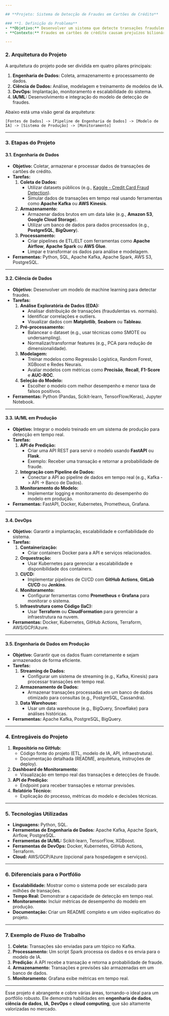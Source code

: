 ```yaml
---

## **Projeto: Sistema de Detecção de Fraudes em Cartões de Crédito**

### **1. Definição do Problema**
- **Objetivo:** Desenvolver um sistema que detecte transações fraudulentas em cartões de crédito em tempo real, minimizando falsos positivos e falsos negativos.
- **Contexto:** Fraudes em cartões de crédito causam prejuízos bilionários anualmente. Um sistema eficiente pode ajudar a reduzir esses custos e melhorar a segurança dos clientes.

---
```


### **2. Arquitetura do Projeto**
A arquitetura do projeto pode ser dividida em quatro pilares principais:
1. **Engenharia de Dados:** Coleta, armazenamento e processamento de dados.
2. **Ciência de Dados:** Análise, modelagem e treinamento de modelos de IA.
3. **DevOps:** Implantação, monitoramento e escalabilidade do sistema.
4. **IA/ML:** Desenvolvimento e integração do modelo de detecção de fraudes.

Abaixo está uma visão geral da arquitetura:

```
[Fontes de Dados] -> [Pipeline de Engenharia de Dados] -> [Modelo de IA] -> [Sistema de Produção] -> [Monitoramento]
```

---

### **3. Etapas do Projeto**

#### **3.1. Engenharia de Dados**
- **Objetivo:** Coletar, armazenar e processar dados de transações de cartões de crédito.
- **Tarefas:**
  1. **Coleta de Dados:**
     - Utilizar datasets públicos (e.g., [Kaggle - Credit Card Fraud Detection](https://www.kaggle.com/mlg-ulb/creditcardfraud)).
     - Simular dados de transações em tempo real usando ferramentas como **Apache Kafka** ou **AWS Kinesis**.
  2. **Armazenamento:**
     - Armazenar dados brutos em um data lake (e.g., **Amazon S3**, **Google Cloud Storage**).
     - Utilizar um banco de dados para dados processados (e.g., **PostgreSQL**, **BigQuery**).
  3. **Processamento:**
     - Criar pipelines de ETL/ELT com ferramentas como **Apache Airflow**, **Apache Spark** ou **AWS Glue**.
     - Limpar e transformar os dados para análise e modelagem.
- **Ferramentas:** Python, SQL, Apache Kafka, Apache Spark, AWS S3, PostgreSQL.

---

#### **3.2. Ciência de Dados**
- **Objetivo:** Desenvolver um modelo de machine learning para detectar fraudes.
- **Tarefas:**
  1. **Análise Exploratória de Dados (EDA):**
     - Analisar distribuição de transações (fraudulentas vs. normais).
     - Identificar correlações e outliers.
     - Visualizar dados com **Matplotlib**, **Seaborn** ou **Tableau**.
  2. **Pré-processamento:**
     - Balancear o dataset (e.g., usar técnicas como SMOTE ou undersampling).
     - Normalizar/transformar features (e.g., PCA para redução de dimensionalidade).
  3. **Modelagem:**
     - Treinar modelos como Regressão Logística, Random Forest, XGBoost e Redes Neurais.
     - Avaliar modelos com métricas como **Precisão**, **Recall**, **F1-Score** e **AUC-ROC**.
  4. **Seleção do Modelo:**
     - Escolher o modelo com melhor desempenho e menor taxa de falsos positivos.
- **Ferramentas:** Python (Pandas, Scikit-learn, TensorFlow/Keras), Jupyter Notebook.

---

#### **3.3. IA/ML em Produção**
- **Objetivo:** Integrar o modelo treinado em um sistema de produção para detecção em tempo real.
- **Tarefas:**
  1. **API de Predição:**
     - Criar uma API REST para servir o modelo usando **FastAPI** ou **Flask**.
     - Exemplo: Receber uma transação e retornar a probabilidade de fraude.
  2. **Integração com Pipeline de Dados:**
     - Conectar a API ao pipeline de dados em tempo real (e.g., Kafka -> API -> Banco de Dados).
  3. **Monitoramento do Modelo:**
     - Implementar logging e monitoramento do desempenho do modelo em produção.
- **Ferramentas:** FastAPI, Docker, Kubernetes, Prometheus, Grafana.

---

#### **3.4. DevOps**
- **Objetivo:** Garantir a implantação, escalabilidade e confiabilidade do sistema.
- **Tarefas:**
  1. **Containerização:**
     - Criar containers Docker para a API e serviços relacionados.
  2. **Orquestração:**
     - Usar Kubernetes para gerenciar a escalabilidade e disponibilidade dos containers.
  3. **CI/CD:**
     - Implementar pipelines de CI/CD com **GitHub Actions**, **GitLab CI/CD** ou **Jenkins**.
  4. **Monitoramento:**
     - Configurar ferramentas como **Prometheus** e **Grafana** para monitorar o sistema.
  5. **Infraestrutura como Código (IaC):**
     - Usar **Terraform** ou **CloudFormation** para gerenciar a infraestrutura na nuvem.
- **Ferramentas:** Docker, Kubernetes, GitHub Actions, Terraform, AWS/GCP/Azure.

---

#### **3.5. Engenharia de Dados em Produção**
- **Objetivo:** Garantir que os dados fluam corretamente e sejam armazenados de forma eficiente.
- **Tarefas:**
  1. **Streaming de Dados:**
     - Configurar um sistema de streaming (e.g., Kafka, Kinesis) para processar transações em tempo real.
  2. **Armazenamento de Dados:**
     - Armazenar transações processadas em um banco de dados otimizado para consultas (e.g., PostgreSQL, Cassandra).
  3. **Data Warehouse:**
     - Usar um data warehouse (e.g., BigQuery, Snowflake) para análises históricas.
- **Ferramentas:** Apache Kafka, PostgreSQL, BigQuery.

---

### **4. Entregáveis do Projeto**
1. **Repositório no GitHub:**
   - Código fonte do projeto (ETL, modelo de IA, API, infraestrutura).
   - Documentação detalhada (README, arquitetura, instruções de deploy).
2. **Dashboard de Monitoramento:**
   - Visualização em tempo real das transações e detecções de fraude.
3. **API de Predição:**
   - Endpoint para receber transações e retornar previsões.
4. **Relatório Técnico:**
   - Explicação do processo, métricas do modelo e decisões técnicas.

---

### **5. Tecnologias Utilizadas**
- **Linguagens:** Python, SQL.
- **Ferramentas de Engenharia de Dados:** Apache Kafka, Apache Spark, Airflow, PostgreSQL.
- **Ferramentas de IA/ML:** Scikit-learn, TensorFlow, XGBoost.
- **Ferramentas de DevOps:** Docker, Kubernetes, GitHub Actions, Terraform.
- **Cloud:** AWS/GCP/Azure (opcional para hospedagem e serviços).

---

### **6. Diferenciais para o Portfólio**
- **Escalabilidade:** Mostrar como o sistema pode ser escalado para milhões de transações.
- **Tempo Real:** Demonstrar a capacidade de detecção em tempo real.
- **Monitoramento:** Incluir métricas de desempenho do modelo em produção.
- **Documentação:** Criar um README completo e um vídeo explicativo do projeto.

---

### **7. Exemplo de Fluxo de Trabalho**
1. **Coleta:** Transações são enviadas para um tópico no Kafka.
2. **Processamento:** Um script Spark processa os dados e os envia para o modelo de IA.
3. **Predição:** A API recebe a transação e retorna a probabilidade de fraude.
4. **Armazenamento:** Transações e previsões são armazenadas em um banco de dados.
5. **Monitoramento:** Grafana exibe métricas em tempo real.

---

Esse projeto é abrangente e cobre várias áreas, tornando-o ideal para um portfólio robusto. Ele demonstra habilidades em **engenharia de dados**, **ciência de dados**, **IA**, **DevOps** e **cloud computing**, que são altamente valorizadas no mercado.

